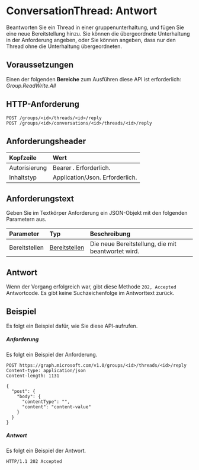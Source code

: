 # <a name="conversationthread-reply"></a>ConversationThread: Antwort

Beantworten Sie ein Thread in einer gruppenunterhaltung, und fügen Sie eine neue Bereitstellung hinzu. Sie können die übergeordnete Unterhaltung in der Anforderung angeben, oder Sie können angeben, dass nur den Thread ohne die Unterhaltung übergeordneten.

## <a name="prerequisites"></a>Voraussetzungen
Einen der folgenden **Bereiche** zum Ausführen diese API ist erforderlich: *Group.ReadWrite.All*

## <a name="http-request"></a>HTTP-Anforderung
<!-- { "blockType": "ignored" } -->
```http
POST /groups/<id>/threads/<id>/reply
POST /groups/<id>/conversations/<id>/threads/<id>/reply
```
## <a name="request-headers"></a>Anforderungsheader
| Kopfzeile       | Wert |
|:---------------|:--------|
| Autorisierung  | Bearer <token>. Erforderlich.  |
| Inhaltstyp  | Application/Json. Erforderlich.  |

## <a name="request-body"></a>Anforderungstext
Geben Sie im Textkörper Anforderung ein JSON-Objekt mit den folgenden Parametern aus.

| Parameter    | Typ   |Beschreibung|
|:---------------|:--------|:----------|
|Bereitstellen|[Bereitstellen](../resources/post.md)|Die neue Bereitstellung, die mit beantwortet wird.|

## <a name="response"></a>Antwort
Wenn der Vorgang erfolgreich war, gibt diese Methode `202, Accepted` Antwortcode. Es gibt keine Suchzeichenfolge im Antworttext zurück.

## <a name="example"></a>Beispiel
Es folgt ein Beispiel dafür, wie Sie diese API-aufrufen.
##### <a name="request"></a>Anforderung
Es folgt ein Beispiel der Anforderung.
<!-- {
  "blockType": "request",
  "name": "conversationthread_reply"
}-->
```http
POST https://graph.microsoft.com/v1.0/groups/<id>/threads/<id>/reply
Content-type: application/json
Content-length: 1131

{
  "post": {
    "body": {
      "contentType": "",
      "content": "content-value"
    }
  }
}
```

##### <a name="response"></a>Antwort
Es folgt ein Beispiel der Antwort.
<!-- {
  "blockType": "response",
  "truncated": true
} -->
```http
HTTP/1.1 202 Accepted
```

<!-- uuid: 8fcb5dbc-d5aa-4681-8e31-b001d5168d79
2015-10-25 14:57:30 UTC -->
<!-- {
  "type": "#page.annotation",
  "description": "conversationThread: reply",
  "keywords": "",
  "section": "documentation",
  "tocPath": ""
}-->
